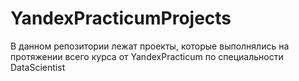# YandexPracticumProjects
В данном репозитории лежат проекты, которые выполнялись на протяжении всего курса от YandexPracticum по специальности DataScientist
